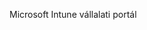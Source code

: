 <Token xmlns:xlink="http://www.w3.org/1999/xlink">Microsoft Intune vállalati portál</Token>

<!--HONumber=Jul16_HO3-->


